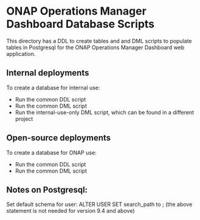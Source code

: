 # ONAP Operations Manager Dashboard Database Scripts

This directory has a DDL to create tables and and DML scripts to populate tables
in Postgresql for the ONAP Operations Manager Dashboard web application.

## Internal deployments

To create a database for internal use:
- Run the common DDL script
- Run the common DML script
- Run the internal-use-only DML script, which can be found in a different project

## Open-source deployments

To create a database for ONAP use:
- Run the common DDL script
- Run the common DML script

## Notes on Postgresql:

Set default schema for user:
	ALTER USER <the-user-name> SET search_path to <the-schema-name>;
	(the above statement is not needed for version 9.4 and above)
